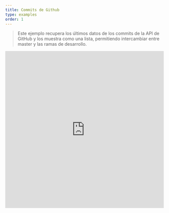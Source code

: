 ```yaml
---
title: Commits de Github
type: examples
order: 1
---
```


> Este ejemplo recupera los últimos datos de los commits de la API de GitHub y los muestra como una lista, permitiendo intercambiar entre master y las ramas de desarrollo. 

<iframe width="100%" height="500" src="https://jsfiddle.net/yyx990803/c5g8xnar/embedded/result,html,js,css" allowfullscreen="allowfullscreen" frameborder="0"></iframe>
